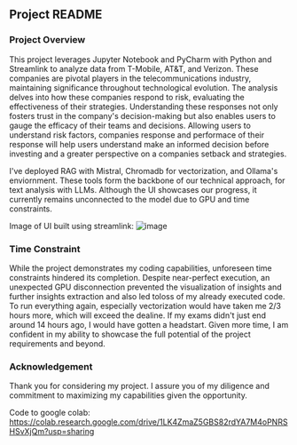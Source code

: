 ## Project README

### Project Overview

This project leverages Jupyter Notebook and PyCharm with Python and Streamlink to analyze data from T-Mobile, AT&T, and Verizon. These companies are pivotal players in the telecommunications industry, maintaining significance throughout technological evolution. The analysis delves into how these companies respond to risk, evaluating the effectiveness of their strategies. Understanding these responses not only fosters trust in the company's decision-making but also enables users to gauge the efficacy of their teams and decisions. Allowing users to understand risk factors, companies response and performace of their response will help users understand make an informed decision before investing and a greater perspective on a companies setback and strategies. 

I've deployed RAG with Mistral, Chromadb for vectorization, and Ollama's enviornment. These tools form the backbone of our technical approach, for text analysis with LLMs. Although the UI showcases our progress, it currently remains unconnected to the model due to GPU and time constraints.

Image of UI built using streamlink:
![image](https://github.com/shahtvisha/fsil-application/assets/91308439/cca9e041-bf93-46b3-a072-0dabeede6732)


### Time Constraint

While the project demonstrates my coding capabilities, unforeseen time constraints hindered its completion. Despite near-perfect execution, an unexpected GPU disconnection prevented the visualization of insights and further insights extraction and also led toloss of my already executed code. To run everything again, especially vectorization would have taken me 2/3 hours more, which will exceed the dealine. If my exams didn't just end around 14 hours ago, I would have gotten a headstart. Given more time, I am confident in my ability to showcase the full potential of the project requirements and beyond.

### Acknowledgement

Thank you for considering my project. I assure you of my diligence and commitment to maximizing my capabilities given the opportunity.

Code to google colab: https://colab.research.google.com/drive/1LK4ZmaZ5GBS82rdYA7M4oPNRSHSvXjQm?usp=sharing
